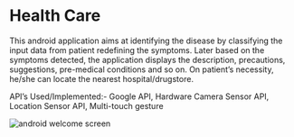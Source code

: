 # Health Care

This android application aims at identifying the disease by classifying the input
data from patient redefining the symptoms. Later based on the symptoms detected, the
application displays the description, precautions, suggestions, pre-medical conditions and so on.
On patient’s necessity, he/she can locate the nearest hospital/drugstore.

API’s Used/Implemented:- Google API, Hardware Camera Sensor API, Location Sensor API, Multi-touch gesture


![android welcome screen](https://user-images.githubusercontent.com/31784058/39415519-f0f05746-4c09-11e8-9596-aba9eafd87f1.png)

